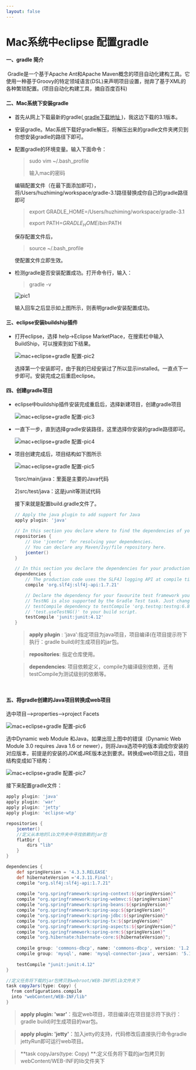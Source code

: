 ```yaml
---
layout: false
---
```




# Mac系统中eclipse 配置gradle

#### 一、gradle 简介

​	Gradle是一个基于Apache Ant和Apache Maven概念的项目自动化建构工具。它使用一种基于Groovy的特定领域语言(DSL)来声明项目设置，抛弃了基于XML的各种繁琐配置。(项目自动化构建工具，摘自百度百科)



#### 二、Mac系统下安装gradle

* 首先从网上下载最新的gradle([ gradle下载地址 ](http://services.gradle.org/distributions) )，我这边下载的3.1版本。

* 安装gradle。Mac系统下载好gradle解压，将解压出来的gradle文件夹拷贝到你想安装gradle的路径下即可。

* 配置gradle的环境变量。输入下面命令：

  >sudo vim ~/.bash_profile
  >
  >输入mac的密码

  编辑配置文件（在最下面添加即可），将/Users/huzhiming/workspace/gradle-3.1路径替换成你自己的gradle路径即可

  > export GRADLE_HOME=/Users/huzhiming/workspace/gradle-3.1
  >
  > export PATH=$GRADLE_HOME/bin:$PATH

  保存配置文件后，

  > source ~/.bash_profile

  使配置文件立即生效。

* 检测gradle是否安装配置成功。打开命令行，输入：

  > gradle -v

   ![pic1](pic/pic1.png)

  输入回车之后显示如上图所示，则表明gradle安装配置成功。


#### 三、eclipse安装buildship插件

* 打开eclipse，选择 help->Eclipse MarketPlace，在搜索栏中输入BuildShip，可以搜索到如下结果。

   ![mac+eclipse+gradle 配置-pic2](pic/pic2.png)

  选择第一个安装即可，由于我的已经安装过了所以显示installed。一直点下一步即可。安装完成之后重启eclipse。

#### 四、创建gradle项目

* eclipse中buildship插件安装完成重启后，选择新建项目，创建gradle项目

   ![mac+eclipse+gradle 配置-pic3](pic/pic3.png)


* 一直下一步，直到选择gradle安装路径，这里选择你安装的gradle路径即可。

   ![mac+eclipse+gradle 配置-pic4](pic/pic4.png)

* 项目创建完成后，项目结构如下图所示

   ![mac+eclipse+gradle 配置-pic5](pic/pic5.png)

  1)src/main/java：里面是主要的Java代码

  2)src/test/java：这是junit等测试代码

  接下来就是配置build.gradle文件了。

  ```groovy
  // Apply the java plugin to add support for Java
  apply plugin: 'java'

  // In this section you declare where to find the dependencies of your project
  repositories {
      // Use 'jcenter' for resolving your dependencies.
      // You can declare any Maven/Ivy/file repository here.
      jcenter()
  }

  // In this section you declare the dependencies for your production and test code
  dependencies {
      // The production code uses the SLF4J logging API at compile time
      compile 'org.slf4j:slf4j-api:1.7.21'

      // Declare the dependency for your favourite test framework you want to use in your tests.
      // TestNG is also supported by the Gradle Test task. Just change the
      // testCompile dependency to testCompile 'org.testng:testng:6.8.1' and add
      // 'test.useTestNG()' to your build script.
      testCompile 'junit:junit:4.12'
  }
  ```

  > **apply plugin** : 'java':指定项目为java项目，项目编译(在项目提示符下执行：gradle build)时生成项目的jar包。 

  > **repositories**: 指定仓库使用。 

  > **dependencies**: 项目依赖定义，compile为编译级别依赖，还有testCompile为测试级别的依赖等。 

  ​

#### 五、将gradle创建的Java项目转换成web项目

选中项目——>properties——>project Facets

![mac+eclipse+gradle 配置-pic6](pic/pic6.png)

选中Dynamic web Module 和Java，如果出现上图中的错误（Dynamic Web Module 3.0 requires Java 1.6 or newer），则将Java选项中的版本调成你安装的对应版本，前提是的安装的JDK或JRE版本达到要求。转换成web项目之后，项目结构变成如下结构：

 ![mac+eclipse+gradle 配置-pic7](pic/pic7.png)

接下来配置gradle文件：

```groovy
apply plugin: 'java'
apply plugin: 'war'
apply plugin: 'jetty'
apply plugin: 'eclipse-wtp'

repositories {
    jcenter()
    //定义从本地的lib文件夹中寻找依赖的jar包
    flatDir {
        dirs "lib"
    }
}

dependencies {
	def springVersion = '4.3.3.RELEASE'
	def hibernateVersion ='4.3.11.Final';
    compile "org.slf4j:slf4j-api:1.7.21"
    
    compile "org.springframework:spring-context:${springVersion}"
    compile "org.springframework:spring-webmvc:${springVersion}"
    compile "org.springframework:spring-beans:${springVersion}"
    compile "org.springframework:spring-aop:${springVersion}"
    compile "org.springframework:spring-jdbc:${springVersion}"
    compile "org.springframework:spring-tx:${springVersion}"
    compile "org.springframework:spring-aspects:${springVersion}"
    compile "org.springframework:spring-orm:${springVersion}"
    compile "org.hibernate:hibernate-core:${hibernateVersion}";
    
    compile group: 'commons-dbcp', name: 'commons-dbcp', version: '1.2.2'
    compile group: 'mysql', name: 'mysql-connector-java', version: '5.1.40'
    
    testCompile "junit:junit:4.12"
}

//定义任务将下载的jar包拷贝到webroot/WEB-INF的lib文件夹下
task copyJars(type: Copy) {
  from configurations.compile
  into "webContent/WEB-INF/lib"
}
```

> **apply plugin: 'war'**：指定web项目，项目编译(在项目提示符下执行：gradle build)时生成项目的war包。 

> **apply plugin: 'jetty'**：加入jetty的支持，代码修改后直接执行命令gradle jettyRun即可运行web项目。

> **task copyJars(type: Copy) **:定义任务将下载的jar包拷贝到webContent/WEB-INF的lib文件夹下

